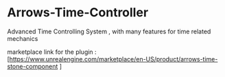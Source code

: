# Arrows-Time-Controller
Advanced Time Controlling System , with many features for time related mechanics 

marketplace link for the plugin : [https://www.unrealengine.com/marketplace/en-US/product/arrows-time-stone-component
]

